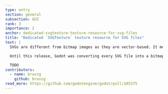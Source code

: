 ```yaml
---
type: entry
section: general
subsection: GUI
rank: 3
importance: 2
anchor: dedicated-svgtexture-texture-resource-for-svg-files
title: "Dedicated `SVGTexture` texture resource for SVG files"
text: |
  SVGs are different from bitmap images as they are vector-based. It means that no matter how much you zoom, the shapes will never break down into discrete pixels.

  Until this release, Godot was converting every SVG file into a bitmap-based image. It is now possible to load SVG file (even dynamically) properly with the new `SVGTexture` resource.

  TODO
contributors:
  - name: bruvzg
    github: bruvzg
read_more: https://github.com/godotengine/godot/pull/105375
---
```

